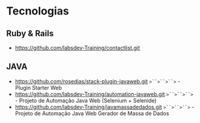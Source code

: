 # Tecnologias

  
  

## Ruby & Rails

 - https://github.com/labsdev-Training/contactlist.git

  
  

## JAVA

 * https://github.com/rosedias/stack-plugin-javaweb.git   `>``>``>``>`     - Plugin Starter Web      
 * https://github.com/labsdev-Training/automation-javaweb.git `>``>``>``>` - Projeto de Automação Java Web (Selenium + Selenide)
 * https://github.com/labsdev-Training/javamassadedados.git  `>``>``>``>`  - Projeto de Automação Java Web Gerador de Massa de Dados

